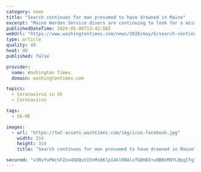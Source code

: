 ```yaml
---
category: news
title: "Search continues for man presumed to have drowned in Maine"
excerpt: "Maine Warden Service divers are continuing to look for a missing fisherman who’s presumed to have drowned when his canoe capsized."
publishedDateTime: 2020-05-06T13:42:00Z
webUrl: "https://www.washingtontimes.com/news/2020/may/6/search-continues-for-man-presumed-to-have-drowned-/"
type: article
quality: 40
heat: 40
published: false

provider:
  name: Washington Times
  domain: washingtontimes.com

topics:
  - Coronavirus in US
  - Coronavirus

tags:
  - US-ME

images:
  - url: "https://twt-assets.washtimes.com/img/icon-facebook.jpg"
    width: 314
    height: 314
    title: "Search continues for man presumed to have drowned in Maine"

secured: "v3RvYuPWcSFZxx4SDQutISnMi6KlpI4klRRAlufGDH8I+uOBBsMOYL0pgIfg1dGi1gN4yj1MYHRW/0Sq9rG/DMEz4c4o0lHcFif8/LEGKeniFcNwDVqoJUXtye/GMI7L1uNDpShJFNOU3iGAaNh+cJuXM7CiiVA2KlajtGZ7TPQSpO0t7fov9MluKPEKmjSqgt7EWnBLrPGLnxe+otxvtN/pDO7Tyn85tH203i/RGE27P3hWLs1hqabf4mHZAu2yFe4UviNOgN6O+BKXYwEm92Ym9wySiWqmpbGuZPKWJUX0+3fpoYSRnwxSBMHcU0ek;5T2Ku84Tih6s5NqLCRhSvQ=="
---
```


